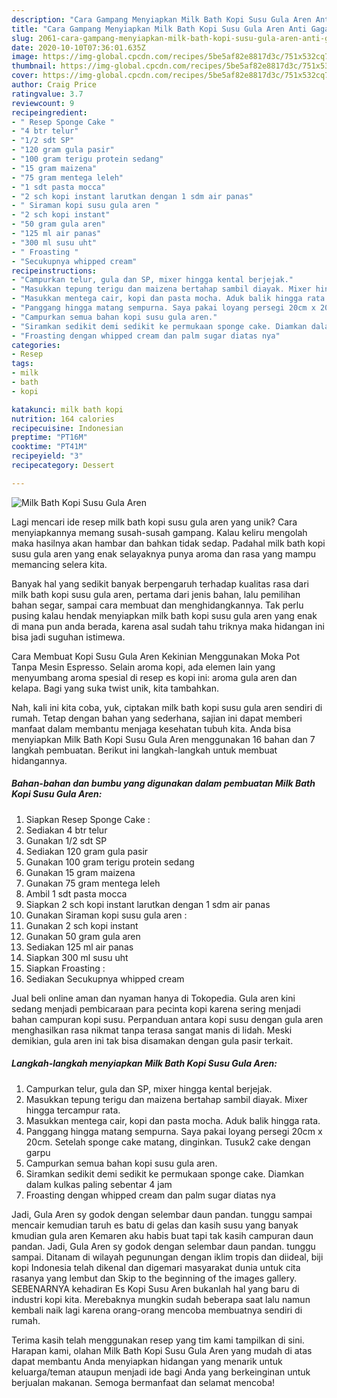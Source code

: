 ```yaml
---
description: "Cara Gampang Menyiapkan Milk Bath Kopi Susu Gula Aren Anti Gagal"
title: "Cara Gampang Menyiapkan Milk Bath Kopi Susu Gula Aren Anti Gagal"
slug: 2061-cara-gampang-menyiapkan-milk-bath-kopi-susu-gula-aren-anti-gagal
date: 2020-10-10T07:36:01.635Z
image: https://img-global.cpcdn.com/recipes/5be5af82e8817d3c/751x532cq70/milk-bath-kopi-susu-gula-aren-foto-resep-utama.jpg
thumbnail: https://img-global.cpcdn.com/recipes/5be5af82e8817d3c/751x532cq70/milk-bath-kopi-susu-gula-aren-foto-resep-utama.jpg
cover: https://img-global.cpcdn.com/recipes/5be5af82e8817d3c/751x532cq70/milk-bath-kopi-susu-gula-aren-foto-resep-utama.jpg
author: Craig Price
ratingvalue: 3.7
reviewcount: 9
recipeingredient:
- " Resep Sponge Cake "
- "4 btr telur"
- "1/2 sdt SP"
- "120 gram gula pasir"
- "100 gram terigu protein sedang"
- "15 gram maizena"
- "75 gram mentega leleh"
- "1 sdt pasta mocca"
- "2 sch kopi instant larutkan dengan 1 sdm air panas"
- " Siraman kopi susu gula aren "
- "2 sch kopi instant"
- "50 gram gula aren"
- "125 ml air panas"
- "300 ml susu uht"
- " Froasting "
- "Secukupnya whipped cream"
recipeinstructions:
- "Campurkan telur, gula dan SP, mixer hingga kental berjejak."
- "Masukkan tepung terigu dan maizena bertahap sambil diayak. Mixer hingga tercampur rata."
- "Masukkan mentega cair, kopi dan pasta mocha. Aduk balik hingga rata."
- "Panggang hingga matang sempurna. Saya pakai loyang persegi 20cm x 20cm. Setelah sponge cake matang, dinginkan. Tusuk2 cake dengan garpu"
- "Campurkan semua bahan kopi susu gula aren."
- "Siramkan sedikit demi sedikit ke permukaan sponge cake. Diamkan dalam kulkas paling sebentar 4 jam"
- "Froasting dengan whipped cream dan palm sugar diatas nya"
categories:
- Resep
tags:
- milk
- bath
- kopi

katakunci: milk bath kopi 
nutrition: 164 calories
recipecuisine: Indonesian
preptime: "PT16M"
cooktime: "PT41M"
recipeyield: "3"
recipecategory: Dessert

---
```



![Milk Bath Kopi Susu Gula Aren](https://img-global.cpcdn.com/recipes/5be5af82e8817d3c/751x532cq70/milk-bath-kopi-susu-gula-aren-foto-resep-utama.jpg)

Lagi mencari ide resep milk bath kopi susu gula aren yang unik? Cara menyiapkannya memang susah-susah gampang. Kalau keliru mengolah maka hasilnya akan hambar dan bahkan tidak sedap. Padahal milk bath kopi susu gula aren yang enak selayaknya punya aroma dan rasa yang mampu memancing selera kita.

Banyak hal yang sedikit banyak berpengaruh terhadap kualitas rasa dari milk bath kopi susu gula aren, pertama dari jenis bahan, lalu pemilihan bahan segar, sampai cara membuat dan menghidangkannya. Tak perlu pusing kalau hendak menyiapkan milk bath kopi susu gula aren yang enak di mana pun anda berada, karena asal sudah tahu triknya maka hidangan ini bisa jadi suguhan istimewa.

Cara Membuat Kopi Susu Gula Aren Kekinian Menggunakan Moka Pot Tanpa Mesin Espresso. Selain aroma kopi, ada elemen lain yang menyumbang aroma spesial di resep es kopi ini: aroma gula aren dan kelapa. Bagi yang suka twist unik, kita tambahkan.


Nah, kali ini kita coba, yuk, ciptakan milk bath kopi susu gula aren sendiri di rumah. Tetap dengan bahan yang sederhana, sajian ini dapat memberi manfaat dalam membantu menjaga kesehatan tubuh kita. Anda bisa menyiapkan Milk Bath Kopi Susu Gula Aren menggunakan 16 bahan dan 7 langkah pembuatan. Berikut ini langkah-langkah untuk membuat hidangannya.

<!--inarticleads1-->

##### Bahan-bahan dan bumbu yang digunakan dalam pembuatan Milk Bath Kopi Susu Gula Aren:

1. Siapkan  Resep Sponge Cake :
1. Sediakan 4 btr telur
1. Gunakan 1/2 sdt SP
1. Sediakan 120 gram gula pasir
1. Gunakan 100 gram terigu protein sedang
1. Gunakan 15 gram maizena
1. Gunakan 75 gram mentega leleh
1. Ambil 1 sdt pasta mocca
1. Siapkan 2 sch kopi instant larutkan dengan 1 sdm air panas
1. Gunakan  Siraman kopi susu gula aren :
1. Gunakan 2 sch kopi instant
1. Gunakan 50 gram gula aren
1. Sediakan 125 ml air panas
1. Siapkan 300 ml susu uht
1. Siapkan  Froasting :
1. Sediakan Secukupnya whipped cream


Jual beli online aman dan nyaman hanya di Tokopedia. Gula aren kini sedang menjadi pembicaraan para pecinta kopi karena sering menjadi bahan campuran kopi susu. Perpanduan antara kopi susu dengan gula aren menghasilkan rasa nikmat tanpa terasa sangat manis di lidah. Meski demikian, gula aren ini tak bisa disamakan dengan gula pasir terkait. 

<!--inarticleads2-->

##### Langkah-langkah menyiapkan Milk Bath Kopi Susu Gula Aren:

1. Campurkan telur, gula dan SP, mixer hingga kental berjejak.
1. Masukkan tepung terigu dan maizena bertahap sambil diayak. Mixer hingga tercampur rata.
1. Masukkan mentega cair, kopi dan pasta mocha. Aduk balik hingga rata.
1. Panggang hingga matang sempurna. Saya pakai loyang persegi 20cm x 20cm. Setelah sponge cake matang, dinginkan. Tusuk2 cake dengan garpu
1. Campurkan semua bahan kopi susu gula aren.
1. Siramkan sedikit demi sedikit ke permukaan sponge cake. Diamkan dalam kulkas paling sebentar 4 jam
1. Froasting dengan whipped cream dan palm sugar diatas nya


Jadi, Gula Aren sy godok dengan selembar daun pandan. tunggu sampai mencair kemudian taruh es batu di gelas dan kasih susu yang banyak kmudian gula aren Kemaren aku habis buat tapi tak kasih campuran daun pandan. Jadi, Gula Aren sy godok dengan selembar daun pandan. tunggu sampai. Ditanam di wilayah pegunungan dengan iklim tropis dan diideal, biji kopi Indonesia telah dikenal dan digemari masyarakat dunia untuk cita rasanya yang lembut dan Skip to the beginning of the images gallery. SEBENARNYA kehadiran Es Kopi Susu Aren bukanlah hal yang baru di industri kopi kita. Merebaknya mungkin sudah beberapa saat lalu namun kembali naik lagi karena orang-orang mencoba membuatnya sendiri di rumah. 

Terima kasih telah menggunakan resep yang tim kami tampilkan di sini. Harapan kami, olahan Milk Bath Kopi Susu Gula Aren yang mudah di atas dapat membantu Anda menyiapkan hidangan yang menarik untuk keluarga/teman ataupun menjadi ide bagi Anda yang berkeinginan untuk berjualan makanan. Semoga bermanfaat dan selamat mencoba!

